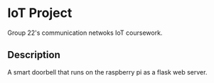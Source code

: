 # IoT Project

Group 22's communication netwoks IoT coursework.

## Description

A smart doorbell that runs on the raspberry pi as a flask web server.